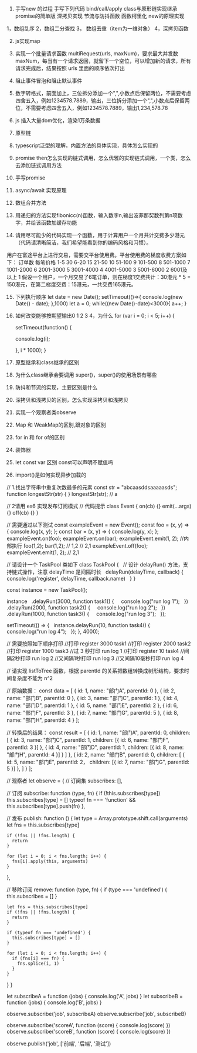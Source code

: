 1. 手写new 的过程
手写下列代码
bind/call/apply
class与原形链实现继承
promise的简单版
深拷贝实现
节流与防抖函数
函数柯里化
new的原理实现

1，数组乱序
2，数组二分查找
3， 数组去重（item为一维对象）
4，深拷贝函数

2. js实现map

3. 实现一个批量请求函数 multiRequest(urls, maxNum)，要求最大并发数 maxNum，每当有一个请求返回，就留下一个空位，可以增加新的请求，所有请求完成后，结果按照 urls 里面的顺序依次打出

4. 阻止事件冒泡和阻止默认事件

5. 数字转格式，前面加上，三位拆分添加一个",",小数点后保留两位，不需要考虑四舍五入，例如1234578.7889，输出，三位拆分添加一个",",小数点后保留两位，不需要考虑四舍五入，例如1234578.7889，输出1,234,578.78

6. js 插入大量dom优化，渲染1万条数据

7. 原型链

8. typescript泛型的理解，内置方法的具体实现，具体怎么实现的

9. promise then怎么实现的链式调用，怎么优雅的实现链式调用，一个类，怎么去添加链式调用方法

10. 手写promise

11. async/await 实现原理

12. 数组合并方法

13. 用递归的方法实现fibonicc(n)函数，输入数字n,输出波菲那契数列第n项数字，并给该函数加缓存功能

14. 请用尽可能少的代码实现一个函数，用于计算用户一个月共计交费多少港元（代码请清晰简洁，我们希望能看到你的编码风格和习惯）。

用户在富途平台上进行交易，需要交平台使用费。平台使用费的梯度收费方案如下：
订单数  每笔价格
1-5    30
6-20   15
21-50  10
51-100  9
101-500 8
501-1000 7
1001-2000 6
2001-3000  5
3001-4000  4
4001-5000  3
5001-6000  2
6001及以上  1
假设一个用户，一个月交易了6笔订单，则在梯度1交费共计：30港元 * 5 = 150港元，在第二梯度交费：15港元，一共交费165港元。

15. 下列执行顺序
let date = new Date(); 
setTimeout(()=>{
  console.log(new Date() - date); 
},1000)
let a = 0;
while((new Date()-date)<3000){
a++; 
}

16. 如何改变能够按期望输出0 1 2 3 4，为什么
for (var i = 0; i < 5; i++) {

    setTimeout(function() {

      console.log(i);

    }, i * 1000);
}

17. 原型继承和class继承的区别

18. 为什么class继承会要调用 super()，super()的使用场景有哪些

19. 防抖和节流的实现，主要区别是什么

20. 深拷贝和浅拷贝的区别，怎么实现深拷贝和浅拷贝

21. 实现一个观察者类observe

22. Map 和 WeakMap的区别,跟对象的区别

23. for in 和 for of的区别

24. 装饰器

25. let const var 区别 const可以声明不赋值吗

26. import()是如何实现异步加载的

// 1.找出字符串中重复次数最多的元素
const str = "abcaasddsaaaaasds";
function longestStr(str) {
}
longestStr(str); // a

// 2请用 es6 实现发布订阅模式
// 代码提示
class Event {
  on(cb) {}
  emit(...args) {}
  off(cb) {}
}

// 需要通过以下测试
const exampleEvent = new Event();
const foo = (x, y) => {
  console.log(x, y);
};
const bar = (x, y) => {
  console.log(y, x);
};
exampleEvent.on(foo);
exampleEvent.on(bar);
exampleEvent.emit(1, 2); //内部执行 foo(1,2); bar(1,2);
// 1,2
// 2,1
exampleEvent.off(foo);
exampleEvent.emit(1, 2);
// 2,1

// 请设计一个 TaskPool 类如下
class TaskPool {
  // 设计 delayRun() 方法，支持链式操作，注意 delayTime 是间隔时长
  delayRun(delayTime, callback) {
     console.log('register', delayTime, callback.name)
  }
}

const instance = new TaskPool();

instance
  .delayRun(3000, function task1() {
    console.log("run log 1");
  })
  .delayRun(2000, function task2() {
    console.log("run log 2");
  })
  .delayRun(1000, function task3() {
    console.log("run log 3");
  });

setTimeout(() => {
  instance.delayRun(10, function task4() {
    console.log("run log 4");
  });
}, 4000);

// 需要按照如下顺序打印
//打印 register 3000 task1
//打印 register 2000 task2
//打印 register 1000 task3
//过 3 秒打印 run log 1
//打印 register 10 task4
//间隔2秒打印 run log 2
//又间隔1秒打印 run log 3
//又间隔10毫秒打印 run log 4


// 请实现 listToTree 函数，根据 parentId 的关系把数组转换成树形结构，要求时间复杂度不能为 n^2

// 原始数据：
const data = [
  { id: 1, name: "部门A", parentId: 0 },
  { id: 2, name: "部门B", parentId: 0 },
  { id: 3, name: "部门C", parentId: 1 },
  { id: 4, name: "部门D", parentId: 1 },
  { id: 5, name: "部门E", parentId: 2 },
  { id: 6, name: "部门F", parentId: 3 },
  { id: 7, name: "部门G", parentId: 5 },
  { id: 8, name: "部门H", parentId: 4 }
];

// 转换后的结果：
const result = [
  {
    id: 1,
    name: "部门A",
    parentId: 0,
    children: [
      {
        id: 3,
        name: "部门C",
        parentId: 1,
        children: [{ id: 6, name: "部门F", parentId: 3 }]
      },
      {
        id: 4,
        name: "部门D",
        parentId: 1,
        children: [{ id: 8, name: "部门H", parentId: 4 }]
      }
    ]
  },
  {
    id: 2,
    name: "部门B",
    parentId: 0,
    children: [
      { 
      id: 5, 
      name: "部门E", 
      parentId: 2，
      children: [{ id: 7, name: "部门G", parentId: 5 }]
      },
    ]
  }
];


// 观察者
let observe = {
  // 订阅集
  subscribes: [],

  // 订阅
  subscribe: function (type, fn) {
    if (!this.subscribes[type])  this.subscribes[type] = []
    typeof fn === 'function' && this.subscribes[type].push(fn)
  },

  // 发布
  publish: function () {
    let type = Array.prototype.shift.call(arguments)
    let fns = this.subscribes[type]

    if (!fns || !fns.length) {
      return
    }

    for (let i = 0; i < fns.length; i++) {
      fns[i].apply(this, arguments)
    }
  },

  // 移除订阅
  remove: function (type, fn) {
    if (type === 'undefined') {
      this.subscribes = []
    }

    let fns = this.subscribes[type]
    if (!fns || !fns.length) {
      return
    }

    if (typeof fn === 'undefined') {
      this.subscribes[type] = []
    }

    for (let i = 0; i < fns.length; i++) {
      if (fns[i] === fn) {
        fns.splice(i, 1)
      }
    }
  }
}

let subscribeA = function (jobs) {
  console.log('A', jobs)
}
let subscribeB = function (jobs) {
  console.log('B', jobs)
}

observe.subscribe('job', subscribeA)
observe.subscribe('job', subscribeB)

observe.subscribe('scoreA', function (score) { console.log(score) })
observe.subscribe('scoreB', function (score) { console.log(score) })

observe.publish('job', ['前端', '后端', '测试'])

